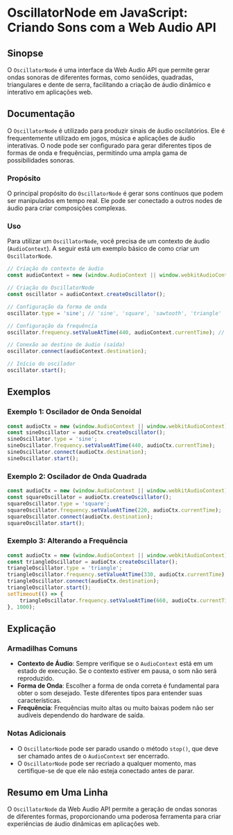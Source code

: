 <!--
Meta Description: # OscillatorNode em JavaScript: Criando Sons com a Web Audio API ## Sinopse O `OscillatorNode` é uma interface da Web Audio API que permite gerar onda...
Meta Keywords: audioctx, audiocontext, oscillatornode, áudio, ser
-->

# OscillatorNode em JavaScript: Criando Sons com a Web Audio API

## Sinopse
O `OscillatorNode` é uma interface da Web Audio API que permite gerar ondas sonoras de diferentes formas, como senóides, quadradas, triangulares e dente de serra, facilitando a criação de áudio dinâmico e interativo em aplicações web.

## Documentação
O `OscillatorNode` é utilizado para produzir sinais de áudio oscilatórios. Ele é frequentemente utilizado em jogos, música e aplicações de áudio interativas. O node pode ser configurado para gerar diferentes tipos de formas de onda e frequências, permitindo uma ampla gama de possibilidades sonoras.

### Propósito
O principal propósito do `OscillatorNode` é gerar sons contínuos que podem ser manipulados em tempo real. Ele pode ser conectado a outros nodes de áudio para criar composições complexas.

### Uso
Para utilizar um `OscillatorNode`, você precisa de um contexto de áudio (`AudioContext`). A seguir está um exemplo básico de como criar um `OscillatorNode`.

```javascript
// Criação do contexto de áudio
const audioContext = new (window.AudioContext || window.webkitAudioContext)();

// Criação do OscillatorNode
const oscillator = audioContext.createOscillator();

// Configuração da forma de onda
oscillator.type = 'sine'; // 'sine', 'square', 'sawtooth', 'triangle'

// Configuração da frequência
oscillator.frequency.setValueAtTime(440, audioContext.currentTime); // A4

// Conexão ao destino de áudio (saída)
oscillator.connect(audioContext.destination);

// Início do oscilador
oscillator.start();
```

## Exemplos
### Exemplo 1: Oscilador de Onda Senoidal
```javascript
const audioCtx = new (window.AudioContext || window.webkitAudioContext)();
const sineOscillator = audioCtx.createOscillator();
sineOscillator.type = 'sine';
sineOscillator.frequency.setValueAtTime(440, audioCtx.currentTime);
sineOscillator.connect(audioCtx.destination);
sineOscillator.start();
```

### Exemplo 2: Oscilador de Onda Quadrada
```javascript
const audioCtx = new (window.AudioContext || window.webkitAudioContext)();
const squareOscillator = audioCtx.createOscillator();
squareOscillator.type = 'square';
squareOscillator.frequency.setValueAtTime(220, audioCtx.currentTime);
squareOscillator.connect(audioCtx.destination);
squareOscillator.start();
```

### Exemplo 3: Alterando a Frequência
```javascript
const audioCtx = new (window.AudioContext || window.webkitAudioContext)();
const triangleOscillator = audioCtx.createOscillator();
triangleOscillator.type = 'triangle';
triangleOscillator.frequency.setValueAtTime(330, audioCtx.currentTime);
triangleOscillator.connect(audioCtx.destination);
triangleOscillator.start();
setTimeout(() => {
    triangleOscillator.frequency.setValueAtTime(660, audioCtx.currentTime); // Mudando a frequência
}, 1000);
```

## Explicação
### Armadilhas Comuns
- **Contexto de Áudio**: Sempre verifique se o `AudioContext` está em um estado de execução. Se o contexto estiver em pausa, o som não será reproduzido.
- **Forma de Onda**: Escolher a forma de onda correta é fundamental para obter o som desejado. Teste diferentes tipos para entender suas características.
- **Frequência**: Frequências muito altas ou muito baixas podem não ser audíveis dependendo do hardware de saída.

### Notas Adicionais
- O `OscillatorNode` pode ser parado usando o método `stop()`, que deve ser chamado antes de o `AudioContext` ser encerrado.
- O `OscillatorNode` pode ser recriado a qualquer momento, mas certifique-se de que ele não esteja conectado antes de parar.

## Resumo em Uma Linha
O `OscillatorNode` da Web Audio API permite a geração de ondas sonoras de diferentes formas, proporcionando uma poderosa ferramenta para criar experiências de áudio dinâmicas em aplicações web.